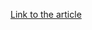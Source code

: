 [Link to the article](https://www.securityweek.com/exploit-code-published-for-potentially-dangerous-windows-ldap-vulnerability/)
